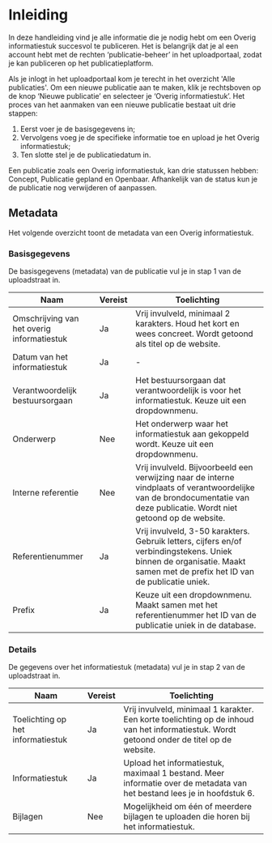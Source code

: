 # Inleiding

In deze handleiding vind je alle informatie die je nodig hebt om een Overig informatiestuk succesvol te publiceren. Het is belangrijk
dat je al een account hebt met de rechten ‘publicatie-beheer’ in het uploadportaal, zodat je kan publiceren op het publicatieplatform.

Als je inlogt in het uploadportaal kom je terecht in het overzicht 'Alle publicaties'. Om een nieuwe
publicatie aan te maken, klik je rechtsboven op de knop ‘Nieuwe publicatie’ en selecteer je ‘Overig informatiestuk’. Het proces van
het aanmaken van een nieuwe publicatie bestaat uit drie stappen:

1. Eerst voer je de basisgegevens in;
2. Vervolgens voeg je de specifieke informatie toe en upload je het Overig informatiestuk;
3. Ten slotte stel je de publicatiedatum in.

Een publicatie zoals een Overig informatiestuk, kan drie statussen hebben: Concept, Publicatie gepland en Openbaar. Afhankelijk van de
status kun je de publicatie nog verwijderen of aanpassen.

## Metadata

Het volgende overzicht toont de metadata van een Overig informatiestuk.

### Basisgegevens

De basisgegevens (metadata) van de publicatie vul je in stap 1 van de uploadstraat in.

| Naam                                       | Vereist | Toelichting                                                                                                                                                                |
| ------------------------------------------ | ------- | -------------------------------------------------------------------------------------------------------------------------------------------------------------------------- |
| Omschrijving van het overig informatiestuk | Ja      | Vrij invulveld, minimaal 2 karakters. Houd het kort en wees concreet. Wordt getoond als titel op de website.                                                               |
| Datum van het informatiestuk               | Ja      | -                                                                                                                                                                          |
| Verantwoordelijk bestuursorgaan            | Ja      | Het bestuursorgaan dat verantwoordelijk is voor het informatiestuk. Keuze uit een dropdownmenu.                                                                            |
| Onderwerp                                  | Nee     | Het onderwerp waar het informatiestuk aan gekoppeld wordt. Keuze uit een dropdownmenu.                                                                                     |
| Interne referentie                         | Nee     | Vrij invulveld. Bijvoorbeeld een verwijzing naar de interne vindplaats of verantwoordelijke van de brondocumentatie van deze publicatie. Wordt niet getoond op de website. |
| Referentienummer                           | Ja      | Vrij invulveld, 3-50 karakters. Gebruik letters, cijfers en/of verbindingstekens. Uniek binnen de organisatie. Maakt samen met de prefix het ID van de publicatie uniek.   |
| Prefix                                     | Ja      | Keuze uit een dropdownmenu. Maakt samen met het referentienummer het ID van de publicatie uniek in de database.                                                            |

### Details

De gegevens over het informatiestuk (metadata) vul je in stap 2 van de uploadstraat in.

| Naam                              | Vereist | Toelichting                                                                                                                                 |
| --------------------------------- | ------- | ------------------------------------------------------------------------------------------------------------------------------------------- |
| Toelichting op het informatiestuk | Ja      | Vrij invulveld, minimaal 1 karakter. Een korte toelichting op de inhoud van het informatiestuk. Wordt getoond onder de titel op de website. |
| Informatiestuk                    | Ja      | Upload het informatiestuk, maximaal 1 bestand. Meer informatie over de metadata van het bestand lees je in hoofdstuk 6.                     |
| Bijlagen                          | Nee     | Mogelijkheid om één of meerdere bijlagen te uploaden die horen bij het informatiestuk.                                                      |
